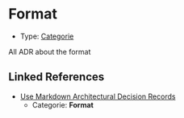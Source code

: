 # Format

* Type: [Categorie](categorie.md)

All ADR about the format


## Linked References

* [Use Markdown Architectural Decision Records](0000-use-markdown-architectural-decision-records.md)
  * Categorie: **Format**
